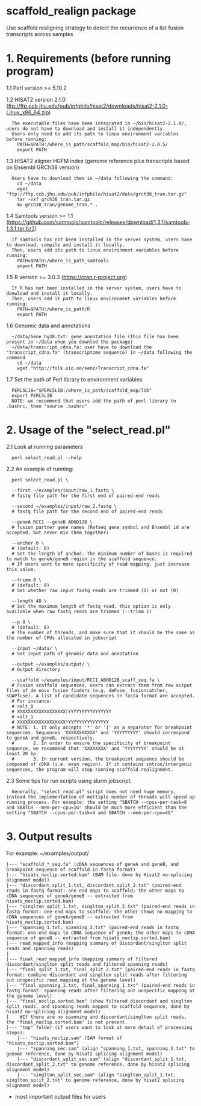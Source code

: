 # scaffold_realign package
Use scaffold realigning strategy to detect the recurrence of a list fusion transcripts across samples

# 1. Requirements (before running program)
  1.1 Perl version >= 5.10.2
  
  1.2 HISAT2 version 2.1.0 (ftp://ftp.ccb.jhu.edu/pub/infphilo/hisat2/downloads/hisat2-2.1.0-Linux_x86_64.zip)
  
      The executable files have been integrated in ~/bin/hisat2-2.1.0/, users do not have to download and install it independently.
      Users only need to add its path to linux environment variables before running: 
        PATH=$PATH:/where_is_path/scaffold_map/bin/hisat2-2.0.5/
        export PATH

  1.3 HISAT2 aligner HGFM index (genome reference plus transcripts based on Ensembl GRCh38 version) 
      
      Users have to download them in ~/data following the command:
        cd ~/data
        wget "ftp://ftp.ccb.jhu.edu/pub/infphilo/hisat2/data/grch38_tran.tar.gz"
        tar -vxf grch38_tran.tar.gz
        mv grch38_tran/genome_tran.* .
  
  1.4 Samtools version >= 1.1 (https://github.com/samtools/samtools/releases/download/1.3.1/samtools-1.3.1.tar.bz2)
      
      If samtools has not been installed in the server system, users have to download, compile and install it locally.
      Then, users add its path to linux environment variables before running:
        PATH=$PATH:/where_is_path_samtools
        export PATH
 
  1.5 R version >= 3.0.3 (https://cran.r-project.org)
      
      If R has not been installed in the server system, users have to donwload and install it locally.
      Then, users add it path to linux environment variables before running:
        PATH=$PATH:/where_is_path/R
        export PATH
    
  1.6 Genomic data and annotations
  
      ~/data/Gene_hg38.txt: gene annotation file (This file has been present in ~/data when you downlod the package)
      ~/data/transcript_cdna.fa: user have to download the "transcript_cdna.fa" (transcriptome sequence) in ~/data following the command
        cd ~/data
        wget "http://folk.uio.no/senz/Transcript_cdna.fa"
        
  1.7 Set the path of Perl library to environment variables
  
      PERL5LIB="$PERL5LIB:/where_is_path/scaffold_map/lib"
      export PERL5LIB
      NOTE: we recommend that users add the path of perl library to .bashrc, then "source .bashrc"
        
# 2. Usage of the "select_read.pl"
  2.1 Look at running parameters
      
      perl select_read.pl --help

  2.2 An example of running:
      
      perl select_read.pl \
      
      --first ~/examples/input/raw_1.fastq \ 
      # fastq file path for the first end of paired-end reads
      
      --second ~/examples/input/raw_2.fastq \
      # fastq file path for the second end of paired-end reads
      
      --geneA RCC1 --geneB ABHD12B \
      # fusion partner gene names (Refseq gene symbol and Ensembl id are accepted, but never mix them together)
      
      --anchor 6 \ 
      # (default: 6)
      # Set the length of anchor. The minimum number of bases is required to match to geneA/geneB region in the scaffold sequence.
      # If users want to more specificity of read mapping, just increase this value.
      
      --trimm 0 \
      # (default: 0)
      # Set whether raw input fastq reads are trimmed (1) or not (0)
      
      --length 48 \
      # Set the maximum length of fastq read, this option is only available when raw fastq reads are trimmed (--trimm 1)
      
      --p 8 \ 
      # (default: 8)
      # The number of threads, and make sure that it should be the same as the number of CPUs allocated in jobscript
      
      --input ~/data/ \
      # Set input path of genomic data and annotation
      
      --output ~/examples/output/ \
      # Output directory
      
      --scaffold ~/examples/input/RCC1_ABHD12B_scaff_seq.fa \
      # Fusion scaffold sequences, users can extract them from raw output files of de novo fusion finders (e.g. deFuse, fusioncatcher, SOAPfuse). A list of candidate sequences in fasta format are accepted. 
      # For instance:
      #	>alt_0
      #	XXXXXXXXXXXXXXXXXX|YYYYYYYYYYYYYYYY
      #	>alt_1
      #	XXXXXXXXXXXXXXXXXX*YYYYYYYYYYYYYYY
      # NOTE: 1. It only accepts '*' or '|' as a separator for breakpoint sequences. Sequences 'XXXXXXXXXXX' and 'YYYYYYYYY' should correspond to geneA and geneB, respectively.
      #       2. In order to ensure the specificity of breakpoint sequence, we recommend that 'XXXXXXXX' and 'YYYYYYYY' should be at least 20 bp.
      #       3. In current version, the breakpoint sequence should be composed of cDNA (i.e. exon region). If it contains intron/intergenic sequences, the program will stop running scaffold realignment.

  2.3 Some tips for run scripts using slurm jobscript.
  
      Generally, "select_read.pl" script does not need huge memory, instead the implementation of multiple number of threads will speed up running process. For example: the setting "SBATCH --cpus-per-task=8 and SBATCH --mem-per-cpu=1G" should be much more efficient than the setting "SBATCH --cpus-per-task=4 and SBATCH --mem-per-cpu=4G"
      
# 3. Output results
  For example: ~/examples/output/
    
    |--- "scaffold_*_seq.fa" (cDNA sequences of geneA and geneB, and breakpoint sequence of scaffold in fasta format)
    |--- "hisats_noclip.sorted.bam" (BAM file: done by Hisat2 no-splicing alignment model)
    |--- "discordant_split_1.txt, discordant_split_2.txt" (paired-end reads in fastq format: one-end maps to scaffold; the other maps to cDNA sequences of geneA/geneB -- extracted from hisats_noclip.sorted.bam)
    |--- "singlton_split_1.txt, singlton_split_2.txt" (paired-end reads in fastq format: one-end maps to scaffold; the other shows no mapping to cDNA sequences of geneA/geneB -- extracted from hisats_noclip.sorted.bam)
    |--- "spanning_1.txt, spanning_2.txt" (paired-end reads in fastq format: one-end maps to cDNA sequence of geneA; the other maps to cDNA sequence of geneB -- extracted from hisats_noclip.sorted.bam)
    |--- read_mapped_info (mapping summary of discordant/singlton split reads and spanning reads)
    |
    |--- final_read_mapped_info (mapping summary of filtered discordant/singlton split reads and filtered spanning reads)
    |--- "final_split_1.txt, final_split_2.txt" (paired-end reads in fastq format: combine discordant and singlton split reads after filtering out unspecific read mapping at the genome level)
    |--- "final_spanning_1.txt, final_spanning_1.txt" (paired-end reads in fastq format: spanning reads after filtering out unspecific mapping at the genome level)
    |--- "final_noclip.sorted.bam" (show filtered discordant and singlton split reads, and spanning reads mapped to scaffold sequence, done by hisat2 no-splicing alignment model)
    |    #If there are no spanning and discordant/singlton split reads, the "final_noclip.sorted.bam" is not present.
    |--- "tmp" folder (if users want to look at more detail of processing steps):
        |--- "hisats_noclip.sam" (SAM format of "hisats_noclip.sorted.bam")
        |--- "spanning_sec.sam" (align "spanning_1.txt, spanning_2.txt" to genome reference, done by hisat2 splicing alignment model)
        |--- "discordant_split_sec.sam" (align "discordant_split_1.txt, discordant_split_2.txt" to genome reference, done by hisat2 splicing alignment model)
        |--- "singlton_split_sec.sam" (align "singlton_split_1.txt, singlton_split_2.txt" to genome reference, done by hisat2 splicing alignment model)
   * most important output files for users

